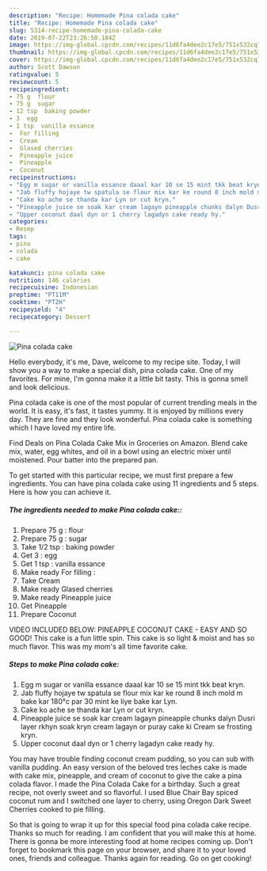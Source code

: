 ```yaml
---
description: "Recipe: Homemade Pina colada cake"
title: "Recipe: Homemade Pina colada cake"
slug: 5314-recipe-homemade-pina-colada-cake
date: 2019-07-22T23:26:50.184Z
image: https://img-global.cpcdn.com/recipes/11d6fa4dee2c17e5/751x532cq70/pina-colada-cake-recipe-main-photo.jpg
thumbnail: https://img-global.cpcdn.com/recipes/11d6fa4dee2c17e5/751x532cq70/pina-colada-cake-recipe-main-photo.jpg
cover: https://img-global.cpcdn.com/recipes/11d6fa4dee2c17e5/751x532cq70/pina-colada-cake-recipe-main-photo.jpg
author: Scott Dawson
ratingvalue: 5
reviewcount: 5
recipeingredient:
- 75 g  flour
- 75 g  sugar
- 12 tsp  baking powder
- 3  egg
- 1 tsp  vanilla essance
-  For filling 
-  Cream
-  Glased cherries
-  Pineapple juice
-  Pineapple
-  Coconut
recipeinstructions:
- "Egg m sugar or vanilla essance daaal kar 10 se 15 mint tkk beat kryn."
- "Jab fluffy hojaye tw spatula se flour mix kar ke round 8 inch mold m bake kar 180°c par 30 mint ke liye bake kar Lyn."
- "Cake ko ache se thanda kar Lyn or cut kryn."
- "Pineapple juice se soak kar cream lagayn pineapple chunks dalyn Dusri layer rkhyn soak kryn cream lagayn or puray cake ki Cream se frosting kryn."
- "Upper coconut daal dyn or 1 cherry lagadyn cake ready hy."
categories:
- Resep
tags:
- pina
- colada
- cake

katakunci: pina colada cake
nutrition: 146 calories
recipecuisine: Indonesian
preptime: "PT11M"
cooktime: "PT2H"
recipeyield: "4"
recipecategory: Dessert

---
```



![Pina colada cake](https://img-global.cpcdn.com/recipes/11d6fa4dee2c17e5/751x532cq70/pina-colada-cake-recipe-main-photo.jpg)

Hello everybody, it's me, Dave, welcome to my recipe site. Today, I will show you a way to make a special dish, pina colada cake. One of my favorites. For mine, I'm gonna make it a little bit tasty. This is gonna smell and look delicious.

Pina colada cake is one of the most popular of current trending meals in the world. It is easy, it's fast, it tastes yummy. It is enjoyed by millions every day. They are fine and they look wonderful. Pina colada cake is something which I have loved my entire life.

Find Deals on Pina Colada Cake Mix in Groceries on Amazon. Blend cake mix, water, egg whites, and oil in a bowl using an electric mixer until moistened. Pour batter into the prepared pan.


To get started with this particular recipe, we must first prepare a few ingredients. You can have pina colada cake using 11 ingredients and 5 steps. Here is how you can achieve it.

##### The ingredients needed to make Pina colada cake::

1. Prepare 75 g : flour
1. Prepare 75 g : sugar
1. Take 1/2 tsp : baking powder
1. Get 3 : egg
1. Get 1 tsp : vanilla essance
1. Make ready  For filling :
1. Take  Cream
1. Make ready  Glased cherries
1. Make ready  Pineapple juice
1. Get  Pineapple
1. Prepare  Coconut


VIDEO INCLUDED BELOW: PINEAPPLE COCONUT CAKE - EASY AND SO GOOD! This cake is a fun little spin. This cake is so light &amp; moist and has so much flavor. This was my mom&#39;s all time favorite cake. 

##### Steps to make Pina colada cake:

1. Egg m sugar or vanilla essance daaal kar 10 se 15 mint tkk beat kryn.
1. Jab fluffy hojaye tw spatula se flour mix kar ke round 8 inch mold m bake kar 180°c par 30 mint ke liye bake kar Lyn.
1. Cake ko ache se thanda kar Lyn or cut kryn.
1. Pineapple juice se soak kar cream lagayn pineapple chunks dalyn Dusri layer rkhyn soak kryn cream lagayn or puray cake ki Cream se frosting kryn.
1. Upper coconut daal dyn or 1 cherry lagadyn cake ready hy.


You may have trouble finding coconut cream pudding, so you can sub with vanilla pudding. An easy version of the beloved tres leches cake is made with cake mix, pineapple, and cream of coconut to give the cake a pina colada flavor. I made the Pina Colada Cake for a birthday. Such a great recipe, not overly sweet and so flavorful. I used Blue Chair Bay spiced coconut rum and I switched one layer to cherry, using Oregon Dark Sweet Cherries cooked to pie filling. 

So that is going to wrap it up for this special food pina colada cake recipe. Thanks so much for reading. I am confident that you will make this at home. There is gonna be more interesting food at home recipes coming up. Don't forget to bookmark this page on your browser, and share it to your loved ones, friends and colleague. Thanks again for reading. Go on get cooking!
